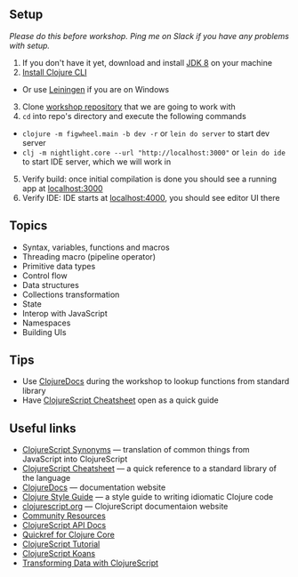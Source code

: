 ## Setup

_Please do this before workshop. Ping me on Slack if you have any problems with setup._

1.  If you don't have it yet, download and install [JDK 8](http://www.oracle.com/technetwork/java/javase/downloads/jdk8-downloads-2133151.html) on your machine
2.  [Install Clojure CLI](https://clojure.org/guides/getting_started#_clojure_installer_and_cli_tools)
  - Or use [Leiningen](https://leiningen.org/) if you are on Windows
3.  Clone [workshop repository](https://github.com/roman01la/amsterdamjs-clojurescript-workshop) that we are going to work with
4.  `cd` into repo's directory and execute the following commands

* `clojure -m figwheel.main -b dev -r` or `lein do server` to start dev server
* `clj -m nightlight.core --url "http://localhost:3000"` or `lein do ide` to start IDE server, which we will work in

5.  Verify build: once initial compilation is done you should see a running app at [localhost:3000](http://localhost:3000)
6.  Verify IDE: IDE starts at [localhost:4000](http://localhost:4000), you should see editor UI there

## Topics

* Syntax, variables, functions and macros
* Threading macro (pipeline operator)
* Primitive data types
* Control flow
* Data structures
* Collections transformation
* State
* Interop with JavaScript
* Namespaces
* Building UIs

## Tips

* Use [ClojureDocs](https://clojuredocs.org/) during the workshop to lookup functions from standard library
* Have [ClojureScript Cheatsheet](http://cljs.info/cheatsheet/) open as a quick guide

## Useful links

* [ClojureScript Synonyms](https://kanaka.github.io/clojurescript/web/synonym.html) — translation of common things from JavaScript into ClojureScript
* [ClojureScript Cheatsheet](http://cljs.info/cheatsheet/) — a quick reference to a standard library of the language
* [ClojureDocs](https://clojuredocs.org/) — documentation website
* [Clojure Style Guide](https://github.com/bbatsov/clojure-style-guide) — a style guide to writing idiomatic Clojure code
* [clojurescript.org](https://clojurescript.org/) — ClojureScript documentaion website
* [Community Resources](http://clojure.org/community/resources)
* [ClojureScript API Docs](http://cljs.github.io/api/)
* [Quickref for Clojure Core](https://clojuredocs.org/quickref)
* [ClojureScript Tutorial](https://www.niwi.nz/cljs-workshop/)
* [ClojureScript Koans](http://clojurescriptkoans.com/)
* [Transforming Data with ClojureScript](http://langintro.com/cljsbook/)
